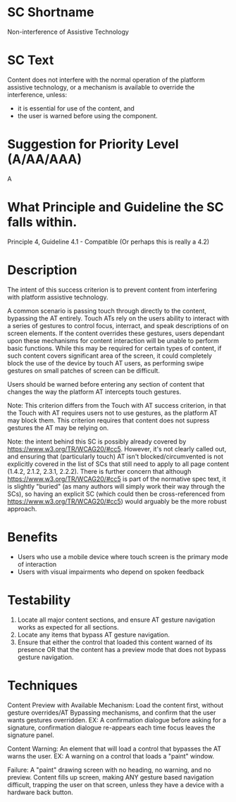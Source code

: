 # SC Shortname

Non-interference of Assistive Technology

# SC Text
Content does not interfere with the normal operation of the platform assistive technology, or a mechanism is available to override the interference, unless:

* it is essential for use of the content, and
* the user is warned before using the component.

# Suggestion for Priority Level (A/AA/AAA)
A

# What Principle and Guideline the SC falls within.

Principle 4, Guideline 4.1 - Compatible (Or perhaps this is really a 4.2)

# Description

The intent of this success criterion is to prevent content from interfering with platform assistive technology.  

A common scenario is passing touch through directly to the content, bypassing the AT entirely. Touch ATs rely on the users ability to interact with a series of gestures to control focus, interract, and speak descriptions of on screen elements.  If the content overrides these gestures, users dependant upon these mechanisms for content interaction will be unable to perform basic functions. While this may be required for certain types of content, if such content covers significant area of the screen, it could completely block the use of the device by touch AT users, as performing swipe gestures on small patches of screen can be difficult.  

Users should be warned before entering any section of content that changes the way the platform AT intercepts touch gestures.

Note: This criterion differs from the Touch with AT success criterion, in that the Touch with AT requires users not to use gestures, as the platform AT may block them.  This criterion requires that content does not supress gestures the AT may be relying on.

Note: the intent behind this SC is possibly already covered by https://www.w3.org/TR/WCAG20/#cc5. However, it's not clearly called out, and ensuring that (particularly touch) AT isn't blocked/circumvented is not explicitly covered in the list of SCs that still need to apply to all page content (1.4.2, 2.1.2, 2.3.1, 2.2.2). There is further concern that although https://www.w3.org/TR/WCAG20/#cc5 is part of the normative spec text, it is slightly "buried" (as many authors will simply work their way through the SCs), so having an explicit SC (which could then be cross-referenced from https://www.w3.org/TR/WCAG20/#cc5) would arguably be the more robust approach.


# Benefits

* Users who use a mobile device where touch screen is the primary mode of interaction
* Users with visual impairments who depend on spoken feedback

# Testability

1. Locate all major content sections, and ensure AT gesture navigation works as expected for all sections.
2. Locate any items that bypass AT gesture navigation.
3. Ensure that either the control that loaded this content warned of its presence OR that the content has a preview mode that does not bypass gesture navigation.

# Techniques

Content Preview with Available Mechanism: Load the content first, without gesture overrides/AT Bypassing mechanisms, and confirm that the user wants gestures overridden.  EX: A confirmation dialogue before asking for a signature, confirmation dialogue re-appears each time focus leaves the signature panel.

Content Warning: An element that will load a control that bypasses the AT warns the user. EX: A warning on a control that loads a "paint" window.

Failure: A "paint" drawing screen with no heading, no warning, and no preview.  Content fills up screen, making ANY gesture based navigation difficult, trapping the user on that screen, unless they have a device with a hardware back button.
